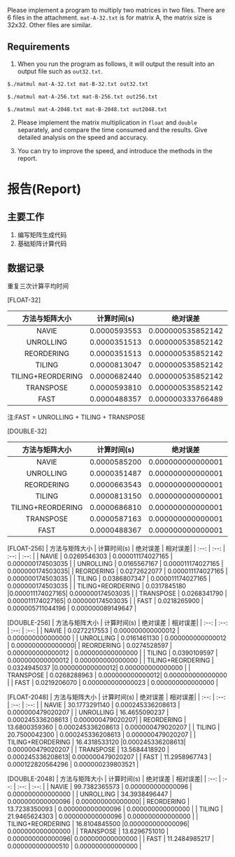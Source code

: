 Please implement a program to multiply two matrices in two files. There are 6 files in the attachment. `mat-A-32.txt` is for matrix A, the matrix size is 32x32. Other files are similar. 

## Requirements

1. When you run the program as follows, it will output the result into an output file such as `out32.txt`.

```bash
$./matmul mat-A-32.txt mat-B-32.txt out32.txt
```
```bash
$./matmul mat-A-256.txt mat-B-256.txt out256.txt
```
```bash
$./matmul mat-A-2048.txt mat-B-2048.txt out2048.txt
```

2. Please implement the matrix multiplication in `float` and `double` separately, and compare the time consumed and the results. Give detailed analysis on the speed and accuracy.

3. You can try to improve the speed, and introduce the methods in the report.

# 报告(Report)

## 主要工作
1. 编写矩阵生成代码
2. 基础矩阵计算代码

## 数据记录
重复三次计算平均时间

\[FLOAT-32\]

| 方法与矩阵大小 | 计算时间(s) | 绝对误差 | 相对误差|
|    :--:      |    :--:    |   :--:    |  :--:   |
| NAVIE  | 0.0000593553 | 0.000000535852142 | 0.000000066310446 |
| UNROLLING  | 0.0000351513 | 0.000000535852142 | 0.000000066310446|
| REORDERING  | 0.0000351513 | 0.000000535852142 | 0.000000066310446 |
| TILING  | 0.0000813047 | 0.000000535852142 | 0.000000066310446 |
| TILING+REORDERING  | 0.0000682440 |0.000000535852142| 0.000000066310446 |
| TRANSPOSE  | 0.0000593810 | 0.000000535852142| 0.000000066310446 |
| FAST  | 0.0000488357 | 0.000000333766489| 0.000000041310627 |

注:FAST = UNROLLING + TILING + TRANSPOSE

\[DOUBLE-32\]

| 方法与矩阵大小 | 计算时间(s) | 绝对误差 | 相对误差|
|    :--:      |    :--:    |   :--:    |  :--:   |
| NAVIE  | 0.0000585200 | 0.000000000000001 | 0.000000000000000 |
| UNROLLING  | 0.0000351487 | 0.000000000000001 | 0.000000000000000|
| REORDERING  | 0.0000663543 | 0.000000000000001 | 0.000000000000000 |
| TILING  | 0.0000813150 | 0.000000000000001 | 0.000000000000000 |
| TILING+REORDERING  | 0.0000686810 |0.000000000000001| 0.000000000000000 |
| TRANSPOSE  | 0.0000587163 | 0.000000000000001| 0.000000000000000 |
| FAST  | 0.0000488367 | 0.000000000000001| 0.000000000000000 |


\[FLOAT-256\]
| 方法与矩阵大小 | 计算时间(s) | 绝对误差 | 相对误差|
|    :--:      |    :--:    |   :--:    |  :--:   |
| NAVIE  | 0.0269546303 | 0.000011174027165 | 0.000000174503035 |
| UNROLLING  | 0.0165567167 | 0.000011174027165 | 0.000000174503035|
| REORDERING  | 0.0272622077 | 0.000011174027165 | 0.000000174503035 |
| TILING  | 0.0386807347 | 0.000011174027165 | 0.000000174503035 |
| TILING+REORDERING  | 0.0317845180 |0.000011174027165| 0.000000174503035 |
| TRANSPOSE  | 0.0268341790 | 0.000011174027165| 0.000000174503035 |
| FAST  | 0.0218265900 | 0.000005711044196 | 0.000000089149647 |

\[DOUBLE-256\]
| 方法与矩阵大小 | 计算时间(s) | 绝对误差 | 相对误差|
|    :--:      |    :--:    |   :--:    |  :--:   |
| NAVIE  | 0.0272217553 | 0.000000000000012 | 0.000000000000000 |
| UNROLLING  | 0.0161461130 | 0.000000000000012 | 0.000000000000000|
| REORDERING  | 0.0274528597 | 0.000000000000012 | 0.000000000000000 |
| TILING  | 0.0390109597 | 0.000000000000012 | 0.000000000000000 |
| TILING+REORDERING  | 0.0324945037 |0.000000000000012| 0.000000000000000 |
| TRANSPOSE  | 0.0268288963 | 0.000000000000012| 0.000000000000000 |
| FAST  | 0.0219206070 | 0.000000000000023 | 0.000000000000000 |

\[FLOAT-2048\]
| 方法与矩阵大小 | 计算时间(s) | 绝对误差 | 相对误差|
|    :--:      |    :--:    |   :--:    |  :--:   |
| NAVIE  | 30.1773291140 | 0.000245336208613 | 0.000000479020207 |
| UNROLLING  | 16.4655090237 | 0.000245336208613 | 0.000000479020207|
| REORDERING  | 13.6800359360 | 0.000245336208613 | 0.000000479020207 |
| TILING  | 20.7500042300 | 0.000245336208613 | 0.000000479020207 |
| TILING+REORDERING  | 16.4318533120 |0.000245336208613| 0.000000479020207 |
| TRANSPOSE  | 13.5684418920 | 0.000245336208613| 0.000000479020207 |
| FAST  | 11.2958967743 | 0.000122820564296 | 0.000000239803521 |

\[DOUBLE-2048\]
| 方法与矩阵大小 | 计算时间(s) | 绝对误差 | 相对误差|
|    :--:      |    :--:    |   :--:    |  :--:   |
| NAVIE  | 99.7382365573 | 0.000000000000096 | 0.000000000000000 |
| UNROLLING  | 34.3938496447 | 0.000000000000096 | 0.000000000000000|
| REORDERING  | 13.7238350093 | 0.000000000000096 | 0.000000000000000 |
| TILING  | 21.9465624303 | 0.000000000000096 | 0.000000000000000 |
| TILING+REORDERING  | 16.8104845500 |0.000000000000096| 0.000000000000000 |
| TRANSPOSE  | 13.6296751010 | 0.000000000000096| 0.000000000000000 |
| FAST  | 11.2484985217 | 0.000000000000510 | 0.000000000000000 |